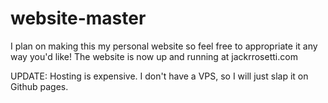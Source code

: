 # website-master
I plan on making this my personal website so feel free to appropriate it any way you'd like!
The website is now up and running at jackrrosetti.com

UPDATE: Hosting is expensive. I don't have a VPS, so I will just slap it on Github pages.
